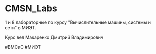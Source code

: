 # CMSN_Labs
1 и 8 лабораторные по курсу "Вычислительные машины, системы и сети" в МИЭТ.

Курс вел Макаренко Дмитрий Владимирович

#ВМСиС #МИЭТ
